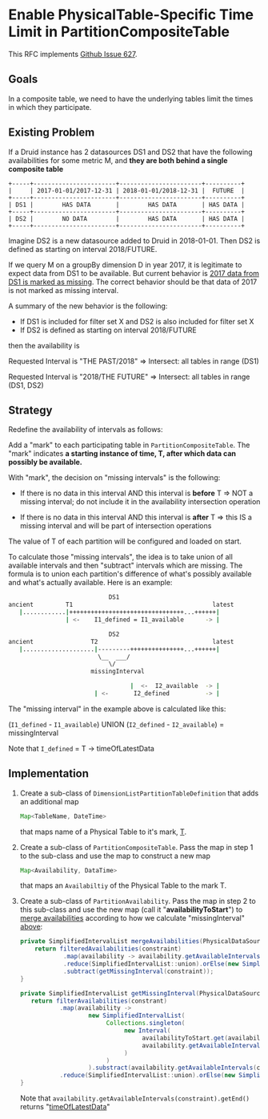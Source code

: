 # Enable PhysicalTable-Specific Time Limit in PartitionCompositeTable

This RFC implements [Github Issue 627](https://github.com/yahoo/fili/issues/627).

## Goals

In a composite table, we need to have the underlying tables limit the times in which they participate. 

## Existing Problem
If a Druid instance has 2 datasources DS1 and DS2 that have the following availabilities for some metric M, and **they
are both behind a single composite table**

```
+-----+-----------------------+-----------------------+----------+
|     | 2017-01-01/2017-12-31 | 2018-01-01/2018-12-31 |  FUTURE  |
+-----+-----------------------+-----------------------+----------+
| DS1 |        HAS DATA       |        HAS DATA       | HAS DATA |
+-----+-----------------------+-----------------------+----------+
| DS2 |        NO DATA        |        HAS DATA       | HAS DATA |
+-----+-----------------------+-----------------------+----------+
```

Imagine DS2 is a new datasource added to Druid in 2018-01-01. Then DS2 is defined as starting on interval 2018/FUTURE.

If we query M on a groupBy dimension D in year 2017, it is legitimate to expect data from DS1 to be available. But
current behavior is [2017 data from DS1 is marked as missing](https://github.com/yahoo/fili/blob/master/fili-core/src/main/java/com/yahoo/bard/webservice/table/availability/PartitionAvailability.java#L92).
The correct behavior should be that data of 2017 is not marked as missing interval.

A summary of the new behavior is the following:

* If DS1 is included for filter set X and DS2 is also included for filter set X
* If DS2 is defined as starting on interval 2018/FUTURE

then the availability is

Requested Interval is "THE PAST/2018" => Intersect: all tables in range (DS1)

Requested Interval is "2018/THE FUTURE" => Intersect: all tables in range (DS1, DS2)

## Strategy
Redefine the availability of intervals as follows:

Add a "mark" to each participating table in `PartitionCompositeTable`. The "mark" indicates **a starting instance of
time, T, after which data can possibly be available.**

With "mark", the decision on "missing intervals" is the following:

* If there is no data in this interval AND this interval is **before** T => NOT a missing interval; do not include it in
the availability intersection operation

* If there is no data in this interval AND this interval is **after** T => this IS a missing interval and will be part
of intersection operations

The value of T of each partition will be configured and loaded on start.

To calculate those "missing intervals", the idea is to take union of all available intervals and then "subtract"
intervals which are missing. The formula is to union each partition's difference of what's possibly available and what's
actually available. Here is an example:

```bash
                            DS1
ancient         T1                                       latest
   |............|++++++++++++++++++++++++++++++++...++++++|
                | <-    I1_defined = I1_available      -> |   

                            DS2
ancient                T2                                latest
   |....................|---------+++++++++++++++...++++++|
                         \__  ___/
                            \/
                       missingInterval

                                  |  <-  I2_available  -> |
                        | <-       I2_defined          -> |          
```

The "missing interval" in the example above is calculated like this:

(`I1_defined` - `I1_available`) UNION (`I2_defined` - `I2_available`) = missingInterval

Note that `I_defined` = T -> timeOfLatestData

## Implementation
1. Create a sub-class of `DimensionListPartitionTableDefinition` that adds an additional map

    ```java
    Map<TableName, DateTime>
    ```

    that maps name of a Physical Table to it's mark, [T](#strategy).

2. Create a sub-class of `PartitionCompositeTable`. Pass the map in step 1 to the sub-class and use the map to construct
   a new map 

    ```java
    Map<Availability, DataTime>
    ```
    
    that maps an `Availabiltiy` of the Physical Table to the mark T.
    
3. Create a sub-class of `PartitionAvailability`. Pass the map in step 2 to this sub-class and use the new
   map (call it "**availabilityToStart**") to
   [merge availabilities](https://github.com/yahoo/fili/blob/a23cf0412b6b50a7ca7cd718ef9b49cc79343972/fili-core/src/main/java/com/yahoo/bard/webservice/table/availability/PartitionAvailability.java#L89-L93)
   according to how we calculate "missingInterval" [above](#strategy):

    ```java
    private SimplifiedIntervalList mergeAvailabilities(PhysicalDataSourceConstraint constraint) {
        return filteredAvailabilities(constraint)
                .map(availability -> availability.getAvailableIntervals(constraint))
                .reduce(SimplifiedIntervalList::union).orElse(new SimplifiedIntervalList())
                .subtract(getMissingInterval(constraint));
    }
 
    private SimplifiedIntervalList getMissingInterval(PhysicalDataSourceConstraint constraint) {
       return filterAvailabilities(constrant)
               .map(availability ->
                       new SimplifiedIntervalList(
                            Collections.singleton(
                                 new Interval(
                                      availabilityToStart.get(availability),
                                      availability.getAvailableIntervals(constraint).getEnd()
                                 )
                            )
                       ).substract(availability.getAvailableIntervals(constraint)))
               .reduce(SimplifiedIntervalList::union).orElse(new SimplifiedIntervalList());
    }
    ```
    
    Note that `availability.getAvailableIntervals(constraint).getEnd()` returns "[timeOfLatestData](#strategy)"
